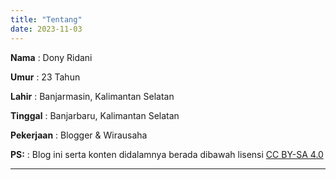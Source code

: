 ```yaml
---
title: "Tentang"
date: 2023-11-03
---
```

**Nama**
: Dony Ridani

**Umur**
: 23 Tahun

**Lahir**
: Banjarmasin, Kalimantan Selatan

**Tinggal**
: Banjarbaru, Kalimantan Selatan

**Pekerjaan**
: Blogger & Wirausaha

**PS:**
: Blog ini serta konten didalamnya berada dibawah lisensi  [CC BY-SA 4.0](https://creativecommons.org/licenses/by-sa/4.0/)

---
